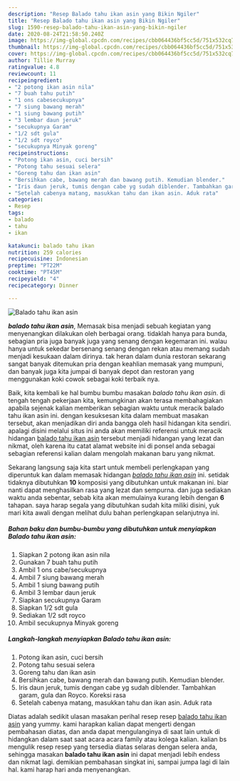 ```yaml
---
description: "Resep Balado tahu ikan asin yang Bikin Ngiler"
title: "Resep Balado tahu ikan asin yang Bikin Ngiler"
slug: 1590-resep-balado-tahu-ikan-asin-yang-bikin-ngiler
date: 2020-08-24T21:58:50.240Z
image: https://img-global.cpcdn.com/recipes/cbb064436bf5cc5d/751x532cq70/balado-tahu-ikan-asin-foto-resep-utama.jpg
thumbnail: https://img-global.cpcdn.com/recipes/cbb064436bf5cc5d/751x532cq70/balado-tahu-ikan-asin-foto-resep-utama.jpg
cover: https://img-global.cpcdn.com/recipes/cbb064436bf5cc5d/751x532cq70/balado-tahu-ikan-asin-foto-resep-utama.jpg
author: Tillie Murray
ratingvalue: 4.8
reviewcount: 11
recipeingredient:
- "2 potong ikan asin nila"
- "7 buah tahu putih"
- "1 ons cabesecukupnya"
- "7 siung bawang merah"
- "1 siung bawang putih"
- "3 lembar daun jeruk"
- "secukupnya Garam"
- "1/2 sdt gula"
- "1/2 sdt royco"
- "secukupnya Minyak goreng"
recipeinstructions:
- "Potong ikan asin, cuci bersih"
- "Potong tahu sesuai selera"
- "Goreng tahu dan ikan asin"
- "Bersihkan cabe, bawang merah dan bawang putih. Kemudian blender."
- "Iris daun jeruk, tumis dengan cabe yg sudah diblender. Tambahkan garam, gula dan Royco. Koreksi rasa"
- "Setelah cabenya matang, masukkan tahu dan ikan asin. Aduk rata"
categories:
- Resep
tags:
- balado
- tahu
- ikan

katakunci: balado tahu ikan 
nutrition: 259 calories
recipecuisine: Indonesian
preptime: "PT22M"
cooktime: "PT45M"
recipeyield: "4"
recipecategory: Dinner

---
```



![Balado tahu ikan asin](https://img-global.cpcdn.com/recipes/cbb064436bf5cc5d/751x532cq70/balado-tahu-ikan-asin-foto-resep-utama.jpg)

<b><i>balado tahu ikan asin</i></b>, Memasak bisa menjadi sebuah kegiatan yang menyenangkan dilakukan oleh berbagai orang. tidaklah hanya para bunda, sebagian pria juga banyak juga yang senang dengan kegemaran ini. walau hanya untuk sekedar bersenang senang dengan rekan atau memang sudah menjadi kesukaan dalam dirinya. tak heran dalam dunia restoran sekarang sangat banyak ditemukan pria dengan keahlian memasak yang mumpuni, dan banyak juga kita jumpai di banyak depot dan restoran yang menggunakan koki cowok sebagai koki terbaik nya.



Baik, kita kembali ke hal bumbu bumbu masakan <i>balado tahu ikan asin</i>. di tengah tengah pekerjaan kita, kemungkinan akan terasa membahagiakan apabila sejenak kalian memberikan sebagian waktu untuk meracik balado tahu ikan asin ini. dengan kesuksesan kita dalam membuat masakan tersebut, akan menjadikan diri anda bangga oleh hasil hidangan kita sendiri. apalagi disini melalui situs ini anda akan memiliki referensi untuk meracik hidangan <u>balado tahu ikan asin</u> tersebut menjadi hidangan yang lezat dan nikmat, oleh karena itu catat alamat website ini di ponsel anda sebagai sebagian referensi kalian dalam mengolah makanan baru yang nikmat.


Sekarang langsung saja kita start untuk membeli perlengkapan yang diperuntuk kan dalam memasak hidangan <u><i>balado tahu ikan asin</i></u> ini. setidak tidaknya dibutuhkan <b>10</b> komposisi yang dibutuhkan untuk makanan ini. biar nanti dapat menghasilkan rasa yang lezat dan sempurna. dan juga sediakan waktu anda sebentar, sebab kita akan memulainya kurang lebih dengan <b>6</b> tahapan. saya harap segala yang dibutuhkan sudah kita miliki disini, yuk mari kita awali dengan melihat dulu bahan perlengkapan selanjutnya ini.

<!--inarticleads1-->

##### Bahan baku dan bumbu-bumbu yang dibutuhkan untuk menyiapkan Balado tahu ikan asin:

1. Siapkan 2 potong ikan asin nila
1. Gunakan 7 buah tahu putih
1. Ambil 1 ons cabe/secukupnya
1. Ambil 7 siung bawang merah
1. Ambil 1 siung bawang putih
1. Ambil 3 lembar daun jeruk
1. Siapkan secukupnya Garam
1. Siapkan 1/2 sdt gula
1. Sediakan 1/2 sdt royco
1. Ambil secukupnya Minyak goreng




<!--inarticleads2-->

##### Langkah-langkah menyiapkan Balado tahu ikan asin:

1. Potong ikan asin, cuci bersih
1. Potong tahu sesuai selera
1. Goreng tahu dan ikan asin
1. Bersihkan cabe, bawang merah dan bawang putih. Kemudian blender.
1. Iris daun jeruk, tumis dengan cabe yg sudah diblender. Tambahkan garam, gula dan Royco. Koreksi rasa
1. Setelah cabenya matang, masukkan tahu dan ikan asin. Aduk rata




Diatas adalah sedikit ulasan masakan perihal resep resep <u>balado tahu ikan asin</u> yang yummy. kami harapkan kalian dapat mengerti dengan pembahasan diatas, dan anda dapat mengulanginya di saat lain untuk di hidangkan dalam saat saat acara acara family atau kolega kalian. kalian bs mengulik resep resep yang tersedia diatas selaras dengan selera anda, sehingga masakan <b>balado tahu ikan asin</b> ini dapat menjadi lebih endess dan nikmat lagi. demikian pembahasan singkat ini, sampai jumpa lagi di lain hal. kami harap hari anda menyenangkan.
